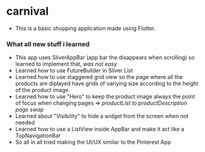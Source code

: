 # carnival

+ This is a basic shopping application made using Flutter.

### What all new stuff i learned

+ This app uses SliverAppBar (app bar the disappears when scrolling) so learned to implement that, *was not easy*
+ Learned how to use FutureBuilder in Sliver List
+ Learned how to use staggered grid view so the page where all the products are diplayed have grids of variying size according to the height of the product image
+ Learned how to use "Hero" to keep the product image always the point of focus when changing pages => *productList to productDescription page swap*
+ Learned about "Visibility" to hide a widget from the screen when not needed
+ Learned how to use a ListView inside AppBar and make it act like a TopNavigationBar
+ So all in all tried making the UI/UX similar to the Pinterest App 
